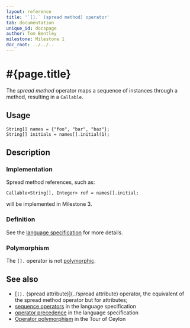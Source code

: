 ```yaml
---
layout: reference
title: '`[].` (spread method) operator'
tab: documentation
unique_id: docspage
author: Tom Bentley
milestone: Milestone 1
doc_root: ../../..
---
```


# #{page.title}

The *spread method* operator maps a sequence of instances through a 
method, resulting in a `Callable`.

## Usage 

    String[] names = {"foo", "bar", "baz"};
    String[] initials = names[].initial(1);

## Description

### Implementation

Spread method references, such as:

<!-- check:none -->
    Callable<String[], Integer> ref = names[].initial;
    
will be implemented in Milestone 3.

### Definition

See the [language specification](#{page.doc_root}/#{site.urls.spec_relative}#listmap) for 
more details.

### Polymorphism

The `[].` operator is not [polymorphic](#{page.doc_root}/reference/operator/operator-polymorphism). 

## See also

* [`[].` (spread attribute)](../spread attribute) operator, the equivalent of the 
  spread method operator but for attributes;
* [sequence operators](#{page.doc_root}/#{site.urls.spec_relative}#listmap) in the 
  language specification
* [operator precedence](#{page.doc_root}/#{site.urls.spec_relative}#operatorprecedence) in the 
  language specification
* [Operator polymorphism](#{page.doc_root}/tour/language-module/#operator_polymorphism) 
  in the Tour of Ceylon

